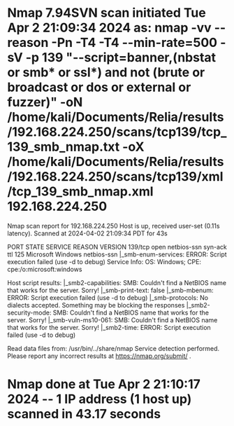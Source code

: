 # Nmap 7.94SVN scan initiated Tue Apr  2 21:09:34 2024 as: nmap -vv --reason -Pn -T4 -T4 --min-rate=500 -sV -p 139 "--script=banner,(nbstat or smb* or ssl*) and not (brute or broadcast or dos or external or fuzzer)" -oN /home/kali/Documents/Relia/results/192.168.224.250/scans/tcp139/tcp_139_smb_nmap.txt -oX /home/kali/Documents/Relia/results/192.168.224.250/scans/tcp139/xml/tcp_139_smb_nmap.xml 192.168.224.250
Nmap scan report for 192.168.224.250
Host is up, received user-set (0.11s latency).
Scanned at 2024-04-02 21:09:34 PDT for 43s

PORT    STATE SERVICE     REASON          VERSION
139/tcp open  netbios-ssn syn-ack ttl 125 Microsoft Windows netbios-ssn
|_smb-enum-services: ERROR: Script execution failed (use -d to debug)
Service Info: OS: Windows; CPE: cpe:/o:microsoft:windows

Host script results:
|_smb2-capabilities: SMB: Couldn't find a NetBIOS name that works for the server. Sorry!
|_smb-print-text: false
|_smb-mbenum: ERROR: Script execution failed (use -d to debug)
|_smb-protocols: No dialects accepted. Something may be blocking the responses
|_smb2-security-mode: SMB: Couldn't find a NetBIOS name that works for the server. Sorry!
|_smb-vuln-ms10-061: SMB: Couldn't find a NetBIOS name that works for the server. Sorry!
|_smb2-time: ERROR: Script execution failed (use -d to debug)

Read data files from: /usr/bin/../share/nmap
Service detection performed. Please report any incorrect results at https://nmap.org/submit/ .
# Nmap done at Tue Apr  2 21:10:17 2024 -- 1 IP address (1 host up) scanned in 43.17 seconds
